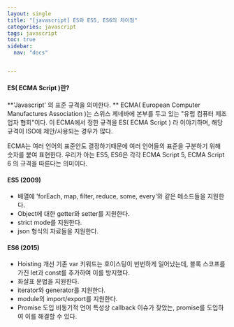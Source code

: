 ```yaml
---
layout: single
title: "[javascript] ES와 ES5, ES6의 차이점"
categories: javascript
tags: javascript
toc: true
sidebar:
  nav: "docs"


---
```


#### ES( ECMA Script )란?

**'Javascript' 의 표준 규격을 의미한다. **
ECMA( European Computer Manufactures Association )는 스위스 제네바에 본부를 두고 있는 "유럽 컴퓨터 제조업자 협회"이다. 이 ECMA에서 정한 규격을 ES( ECMA Script ) 라 이야기하며, 해당 규격이 ISO에 제안/사용되는 경우가 많다.

ECMA는 여러 언어의 표준안도 결정하기때문에 여러 언어들의 표준을 구분하기 위해 숫자를 붙여 표현한다. 우리가 아는 ES5, ES6은 각각 ECMA Script 5, ECMA Script 6 의 규격을 따른다는 의미이다.

#### ES5 (2009)

- 배열에 'forEach, map, filter, reduce, some, every'와 같은 메소드들을 지원한다.
- Object에 대한 getter와 setter를 지원한다.
- strict mode를 지원한다.
- json 형식의 자료들을 지원한다.

#### ES6 (2015)

- Hoisting 개선
  기존 var 키워드는 호이스팅이 빈번하게 일어났는데, 블록 스코프를 가진 let과 const를 추가하여 이를 방지했다.
- 화살표 문법을 지원한다.
- iterator와 generator를 지원한다.
- module의 import/export를 지원한다.
- Promise 도입
  비동기적 언어 특성상 callback 이슈가 잦았는, promise를 도입하여 이를 해결할 수 있다.